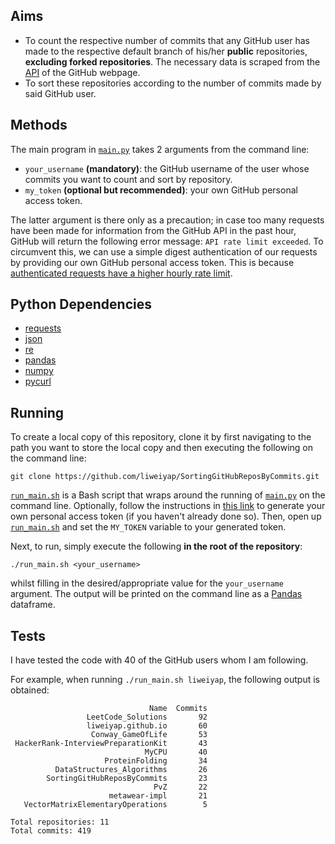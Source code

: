 ## Aims

* To count the respective number of commits that any GitHub user has made to the respective default branch of his/her **public** repositories, **excluding forked repositories**. The necessary data is scraped from the [API](https://api.github.com/) of the GitHub webpage.
* To sort these repositories according to the number of commits made by said GitHub user.

## Methods

The main program in [`main.py`](https://github.com/liweiyap/SortingGitHubReposByCommits/blob/master/main.py) takes 2 arguments from the command line:
* `your_username` **(mandatory)**: the GitHub username of the user whose commits you want to count and sort by repository.
* `my_token` **(optional but recommended)**: your own GitHub personal access token.

The latter argument is there only as a precaution; in case too many requests have been made for information from the GitHub API in the past hour, GitHub will return the following error message: `API rate limit exceeded`. To circumvent this, we can use a simple digest authentication of our requests by providing our own GitHub personal access token. This is because [authenticated requests have a higher hourly rate limit](https://developer.github.com/v3/#rate-limiting).

## Python Dependencies

* [requests](https://github.com/psf/requests)
* [json](https://github.com/python/cpython/blob/3.8/Lib/json/__init__.py)
* [re](https://github.com/python/cpython/blob/3.8/Lib/re.py)
* [pandas](https://github.com/pandas-dev/pandas)
* [numpy](https://github.com/numpy/numpy)
* [pycurl](https://github.com/pycurl/pycurl)

## Running

To create a local copy of this repository, clone it by first navigating to the path you want to store the local copy and then executing the following on the command line:
```
git clone https://github.com/liweiyap/SortingGitHubReposByCommits.git
```

[`run_main.sh`](https://github.com/liweiyap/SortingGitHubReposByCommits/blob/master/run_main.sh) is a Bash script that wraps around the running of [`main.py`](https://github.com/liweiyap/SortingGitHubReposByCommits/blob/master/main.py) on the command line. Optionally, follow the instructions in [this link](https://help.github.com/en/github/authenticating-to-github/creating-a-personal-access-token-for-the-command-line) to generate your own personal access token (if you haven't already done so). Then, open up [`run_main.sh`](https://github.com/liweiyap/SortingGitHubReposByCommits/blob/master/run_main.sh) and set the `MY_TOKEN` variable to your generated token.

Next, to run, simply execute the following **in the root of the repository**:
```
./run_main.sh <your_username>
```
whilst filling in the desired/appropriate value for the `your_username` argument. The output will be printed on the command line as a [Pandas](https://github.com/pandas-dev/pandas) dataframe.

## Tests

I have tested the code with 40 of the GitHub users whom I am following.

For example, when running `./run_main.sh liweiyap`, the following output is obtained:
```
                               Name  Commits
                 LeetCode_Solutions       92
                 liweiyap.github.io       60
                  Conway_GameOfLife       53
 HackerRank-InterviewPreparationKit       43
                              MyCPU       40
                     ProteinFolding       34
          DataStructures_Algorithms       26
        SortingGitHubReposByCommits       23
                                PvZ       22
                      metawear-impl       21
   VectorMatrixElementaryOperations        5

Total repositories: 11
Total commits: 419
```

